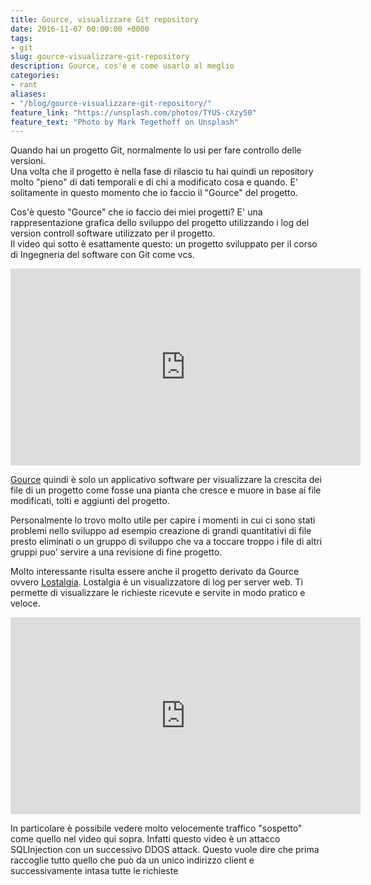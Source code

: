 ```yaml
---
title: Gource, visualizzare Git repository
date: 2016-11-07 00:00:00 +0000
tags:
- git
slug: gource-visualizzare-git-repository
description: Gource, cos'è e come usarlo al meglio
categories:
- rant
aliases:
- "/blog/gource-visualizzare-git-repository/"
feature_link: "https://unsplash.com/photos/TYUS-cXzy50"
feature_text: "Photo by Mark Tegethoff on Unsplash"
---
```

Quando hai un progetto Git, normalmente lo usi per fare controllo delle
versioni.\
Una volta che il progetto è nella fase di rilascio tu hai quindi un
repository molto "pieno" di dati temporali e di chi a modificato cosa e
quando. E' solitamente in questo momento che io faccio il "Gource" del
progetto.

<!--more-->

Cos'è questo "Gource" che io faccio dei miei progetti? E' una
rappresentazione grafica dello sviluppo del progetto utilizzando i log
del version controll software utilizzato per il progetto.\
Il video qui sotto è esattamente questo: un progetto sviluppato per il
corso di Ingegneria del software con Git come vcs.

<iframe src="https://www.youtube.com/embed/8cZPHhazUeE" width="560" height="315" frameborder="0" allowfullscreen="allowfullscreen"></iframe>

[Gource](http://gource.io/) quindi è solo un applicativo software per
visualizzare la crescita dei file di un progetto come fosse una pianta
che cresce e muore in base ai file modificati, tolti e aggiunti del
progetto.

Personalmente lo trovo molto utile per capire i momenti in cui ci sono
stati problemi nello sviluppo ad esempio creazione di grandi
quantitativi di file presto eliminati o un gruppo di sviluppo che va a
toccare troppo i file di altri gruppi puo' servire a una revisione di
fine progetto.

Molto interessante risulta essere anche il progetto derivato da Gource
ovvero [Lostalgia](http://logstalgia.io/). Lostalgia è un visualizzatore
di log per server web. Ti permette di visualizzare le richieste ricevute
e servite in modo pratico e veloce.

<iframe width="560" height="315" src="https://www.youtube.com/embed/K8muK-o80ZU" frameborder="0" allowfullscreen></iframe>

In particolare è possibile vedere molto velocemente traffico "sospetto"
come quello nel video qui sopra. Infatti questo video è un attacco
SQLInjection con un successivo DDOS attack. Questo vuole dire che prima
raccoglie tutto quello che può da un unico indirizzo client e
successivamente intasa tutte le richieste
